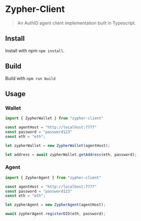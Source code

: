 
# Zypher-Client

> An AuthID agent client implementation built in Typescript.


## Install

Install with npm ```npm install```.

## Build

Build with ```npm run build```

## Usage

### Wallet

```js
import { ZypherWallet } from "zypher-client"

const agentHost = "http://localhost:7777"
const password = "password123"
const eth = "eth";

let zypherWallet = new ZypherWallet(agentHost);

let address = await zypherWallet.getAddress(eth, password);

```

### Agent

```js
import { ZypherAgent } from "zypher-client"

const agentHost = "http://localhost:7777"
const password = "password123"
const eth = "eth";

let zypherAgent = new ZypherAgent(agentHost);

await zypherAgent.registerDID(eth, password);

```